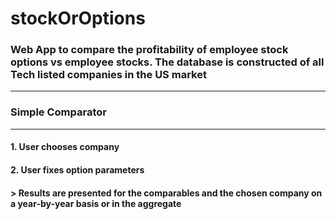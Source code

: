 # stockOrOptions

### Web App to compare the profitability of employee stock options vs employee stocks. The database is constructed of all Tech listed companies in the US market


---

### **Simple Comparator**

---

#### 1. User chooses company
#### 2. User fixes option parameters
#### > Results are presented for the comparables and the chosen company on a year-by-year basis or in the aggregate
